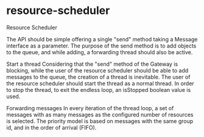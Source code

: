 # resource-scheduler
Resource Scheduler

The API should be simple offering a single "send" method taking a Message interface as a parameter.
The purpose of the send method is to add objects to the queue, and while adding, a forwarding thread should also be active.

Start a thread
Considering that the "send" method of the Gateway is blocking, while the user of the resource scheduler should be able to add
messages to the queue, the creation of a thread is inevitable. The user of the resource scheduler should start the thread as a normal thread. In order to stop the thread, to exit the endless loop, an isStopped boolean value is used.

Forwarding messages
In every iteration of the thread loop, a set of messages with as many messages as the configured number of resources is selected.
The priority model is based on messages with the same group id, and in the order of arrival (FIFO).

